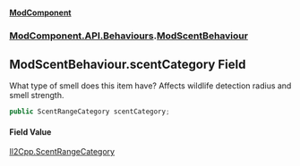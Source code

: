 #### [ModComponent](index.md 'index')
### [ModComponent.API.Behaviours](index.md#ModComponent.API.Behaviours 'ModComponent.API.Behaviours').[ModScentBehaviour](ModScentBehaviour.md 'ModComponent.API.Behaviours.ModScentBehaviour')

## ModScentBehaviour.scentCategory Field

What type of smell does this item have? Affects wildlife detection radius and smell strength.

```csharp
public ScentRangeCategory scentCategory;
```

#### Field Value
[Il2Cpp.ScentRangeCategory](https://docs.microsoft.com/en-us/dotnet/api/Il2Cpp.ScentRangeCategory 'Il2Cpp.ScentRangeCategory')